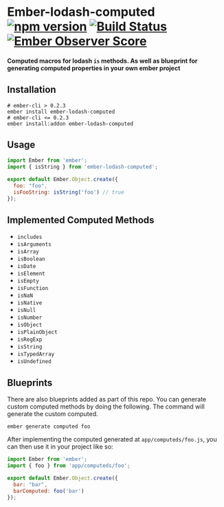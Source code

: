 # Ember-lodash-computed [![npm version](https://badge.fury.io/js/ember-lodash-computed.svg)](https://badge.fury.io/js/ember-lodash-computed) [![Build Status](https://travis-ci.org/rjhilgefort/ember-lodash-computed.svg?branch=master)](https://travis-ci.org/rjhilgefort/ember-lodash-computed) [![Ember Observer Score](https://emberobserver.com/badges/ember-lodash-computed.svg)](https://emberobserver.com/addons/ember-lodash-computed)

#### Computed macros for lodash `is` methods. As well as blueprint for generating computed properties in your own ember project

## Installation

```shell
# ember-cli > 0.2.3
ember install ember-lodash-computed
# ember-cli <= 0.2.3
ember install:addon ember-lodash-computed
```

## Usage

```javascript
import Ember from 'ember';
import { isString } from 'ember-lodash-computed';

export default Ember.Object.create({
  foo: "foo",
  isFooString: isString('foo') // true
});
```

## Implemented Computed Methods

- `includes`
- `isArguments`
- `isArray`
- `isBoolean`
- `isDate`
- `isElement`
- `isEmpty`
- `isFunction`
- `isNaN`
- `isNative`
- `isNull`
- `isNumber`
- `isObject`
- `isPlainObject`
- `isRegExp`
- `isString`
- `isTypedArray`
- `isUndefined`

## Blueprints

There are also blueprints added as part of this repo. You can generate custom computed methods by doing the following. The command will generate the custom computed.

```shell
ember generate computed foo
```

After implementing the computed generated at `app/computeds/foo.js`, you can then use it in your project like so:

```javascript
import Ember from 'ember';
import { foo } from 'app/computeds/foo';

export default Ember.Object.create({
  bar: "bar",
  barComputed: foo('bar')
});
```
